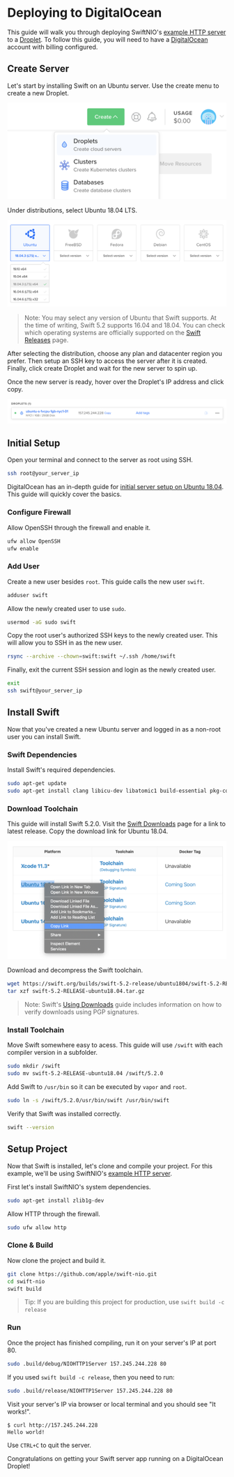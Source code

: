 # Deploying to DigitalOcean

This guide will walk you through deploying SwiftNIO's [example HTTP server](https://github.com/apple/swift-nio/tree/master/Sources/NIOHTTP1Server) to a [Droplet](https://www.digitalocean.com/products/droplets/). To follow this guide, you will need to have a [DigitalOcean](https://www.digitalocean.com) account with billing configured.

## Create Server

Let's start by installing Swift on an Ubuntu server. Use the create menu to create a new Droplet.

![Create Droplet](images/digital-ocean-create-droplet.png)

Under distributions, select Ubuntu 18.04 LTS.

![Ubuntu Distro](images/digital-ocean-distributions-ubuntu-18.png)

> Note: You may select any version of Ubuntu that Swift supports. At the time of writing, Swift 5.2 supports 16.04 and 18.04. You can check which operating systems are officially supported on the [Swift Releases](https://swift.org/download/#releases) page.

After selecting the distribution, choose any plan and datacenter region you prefer. Then setup an SSH key to access the server after it is created. Finally, click create Droplet and wait for the new server to spin up.

Once the new server is ready, hover over the Droplet's IP address and click copy.

![Droplet List](images/digital-ocean-droplet-list.png)

## Initial Setup

Open your terminal and connect to the server as root using SSH.

```sh
ssh root@your_server_ip
```

DigitalOcean has an in-depth guide for [initial server setup on Ubuntu 18.04](https://www.digitalocean.com/community/tutorials/initial-server-setup-with-ubuntu-18-04). This guide will quickly cover the basics.

### Configure Firewall

Allow OpenSSH through the firewall and enable it.

```sh
ufw allow OpenSSH
ufw enable
```

### Add User

Create a new user besides `root`. This guide calls the new user `swift`.

```sh
adduser swift
```

Allow the newly created user to use `sudo`.

```sh
usermod -aG sudo swift
```

Copy the root user's authorized SSH keys to the newly created user. This will allow you to SSH in as the new user.

```sh
rsync --archive --chown=swift:swift ~/.ssh /home/swift
```

Finally, exit the current SSH session and login as the newly created user. 

```sh
exit
ssh swift@your_server_ip
```

## Install Swift

Now that you've created a new Ubuntu server and logged in as a non-root user you can install Swift. 

### Swift Dependencies

Install Swift's required dependencies.

```sh
sudo apt-get update
sudo apt-get install clang libicu-dev libatomic1 build-essential pkg-config
```

### Download Toolchain

This guide will install Swift 5.2.0. Visit the [Swift Downloads](https://swift.org/download/#releases) page for a link to latest release. Copy the download link for Ubuntu 18.04.

![Download Swift](images/swift-download-ubuntu-18-copy-link.png)

Download and decompress the Swift toolchain.

```sh
wget https://swift.org/builds/swift-5.2-release/ubuntu1804/swift-5.2-RELEASE/swift-5.2-RELEASE-ubuntu18.04.tar.gz
tar xzf swift-5.2-RELEASE-ubuntu18.04.tar.gz
```

> Note: Swift's [Using Downloads](https://swift.org/download/#using-downloads) guide includes information on how to verify downloads using PGP signatures.

### Install Toolchain

Move Swift somewhere easy to acess. This guide will use `/swift` with each compiler version in a subfolder. 

```sh
sudo mkdir /swift
sudo mv swift-5.2-RELEASE-ubuntu18.04 /swift/5.2.0
```

Add Swift to `/usr/bin` so it can be executed by `vapor` and `root`.

```sh
sudo ln -s /swift/5.2.0/usr/bin/swift /usr/bin/swift
```

Verify that Swift was installed correctly.

```sh
swift --version
```

## Setup Project

Now that Swift is installed, let's clone and compile your project. For this example, we'll be using SwiftNIO's [example HTTP server](https://github.com/apple/swift-nio/tree/master/Sources/NIOHTTP1Server).

First let's install SwiftNIO's system dependencies.

```sh
sudo apt-get install zlib1g-dev
```

Allow HTTP through the firewall.

```sh
sudo ufw allow http
```

### Clone & Build

Now clone the project and build it.

```sh
git clone https://github.com/apple/swift-nio.git
cd swift-nio
swift build
```

> Tip: If you are building this project for production, use `swift build -c release`

### Run

Once the project has finished compiling, run it on your server's IP at port 80.

```sh
sudo .build/debug/NIOHTTP1Server 157.245.244.228 80
```

If you used `swift build -c release`, then you need to run:
```sh
sudo .build/release/NIOHTTP1Server 157.245.244.228 80
```

Visit your server's IP via browser or local terminal and you should see "It works!".

```
$ curl http://157.245.244.228
Hello world!
```

Use `CTRL+C` to quit the server.

Congratulations on getting your Swift server app running on a DigitalOcean Droplet!
